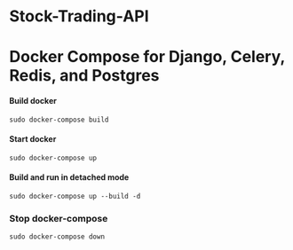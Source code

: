 # Stock-Trading-API
# Docker Compose for Django, Celery, Redis, and Postgres

#### Build docker

```
sudo docker-compose build
```

#### Start docker

```
sudo docker-compose up
```

#### Build and run in detached mode

```
sudo docker-compose up --build -d
```

### Stop docker-compose

```
sudo docker-compose down
```
